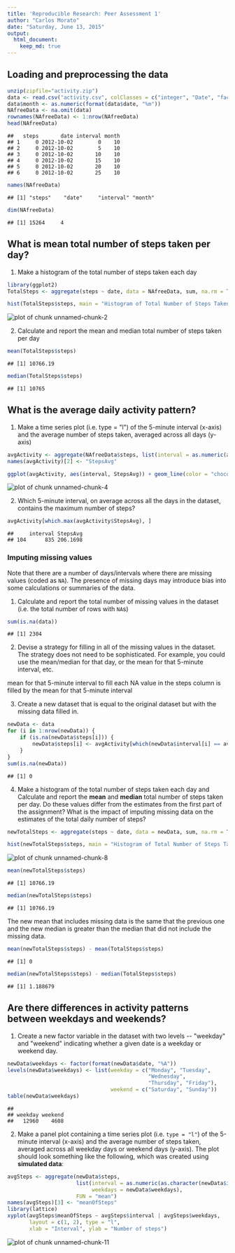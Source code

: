 ```yaml
---
title: 'Reproducible Research: Peer Assessment 1'
author: "Carlos Morato"
date: "Saturday, June 13, 2015"
output: 
  html_document:
    keep_md: true
---
```


Loading and preprocessing the data
---

```r
unzip(zipfile="activity.zip")
data <- read.csv("activity.csv", colClasses = c("integer", "Date", "factor"))
data$month <- as.numeric(format(data$date, "%m"))
NAfreeData <- na.omit(data)
rownames(NAfreeData) <- 1:nrow(NAfreeData)
head(NAfreeData)
```

```
##   steps       date interval month
## 1     0 2012-10-02        0    10
## 2     0 2012-10-02        5    10
## 3     0 2012-10-02       10    10
## 4     0 2012-10-02       15    10
## 5     0 2012-10-02       20    10
## 6     0 2012-10-02       25    10
```

```r
names(NAfreeData)
```

```
## [1] "steps"    "date"     "interval" "month"
```

```r
dim(NAfreeData)
```

```
## [1] 15264     4
```
What is mean total number of steps taken per day?
---

1. Make a histogram of the total number of steps taken each day

```r
library(ggplot2)
TotalSteps <- aggregate(steps ~ date, data = NAfreeData, sum, na.rm = TRUE)

hist(TotalSteps$steps, main = "Histogram of Total Number of Steps Taken Each Day", xlab = "Days", col = "steelblue", border ="blue", labels =TRUE)
```

![plot of chunk unnamed-chunk-2](figure/unnamed-chunk-2-1.png) 

2. Calculate and report the mean and median total number of steps taken per day

```r
mean(TotalSteps$steps)
```

```
## [1] 10766.19
```

```r
median(TotalSteps$steps)
```

```
## [1] 10765
```

What is the average daily activity pattern?
---

1. Make a time series plot (i.e. type = "l") of the 5-minute interval (x-axis) and the average number of steps taken, averaged across all days (y-axis)

```r
avgActivity <- aggregate(NAfreeData$steps, list(interval = as.numeric(as.character(NAfreeData$interval))), FUN = "mean")
names(avgActivity)[2] <- "StepsAvg"

ggplot(avgActivity, aes(interval, StepsAvg)) + geom_line(color = "chocolate1", size = 0.8) + labs(title = "Average number of steps taken", x = "5-minute intervals", y = "Average Number of Steps Taken")
```

![plot of chunk unnamed-chunk-4](figure/unnamed-chunk-4-1.png) 

2. Which 5-minute interval, on average across all the days in the dataset, contains the maximum number of steps?


```r
avgActivity[which.max(avgActivity$StepsAvg), ]
```

```
##     interval StepsAvg
## 104      835 206.1698
```

### Imputing missing values

Note that there are a number of days/intervals where there are missing
values (coded as `NA`). The presence of missing days may introduce
bias into some calculations or summaries of the data.

1. Calculate and report the total number of missing values in the dataset (i.e. the total number of rows with `NA`s)


```r
sum(is.na(data))
```

```
## [1] 2304
```

2. Devise a strategy for filling in all of the missing values in the dataset. The strategy does not need to be sophisticated. For example, you could use the mean/median for that day, or the mean for that 5-minute interval, etc.

mean for that 5-minute interval to fill 
each NA value in the steps column is filled by the mean for that 5-minute interval

3. Create a new dataset that is equal to the original dataset but with the missing data filled in.


```r
newData <- data 
for (i in 1:nrow(newData)) {
    if (is.na(newData$steps[i])) {
        newData$steps[i] <- avgActivity[which(newData$interval[i] == avgActivity$interval), ]$StepsAvg
    }
}
sum(is.na(newData))
```

```
## [1] 0
```

4. Make a histogram of the total number of steps taken each day and Calculate and report the **mean** and **median** total number of steps taken per day. Do these values differ from the estimates from the first part of the assignment? What is the impact of imputing missing data on the estimates of the total daily number of steps?


```r
newTotalSteps <- aggregate(steps ~ date, data = newData, sum, na.rm = TRUE)

hist(newTotalSteps$steps, main = "Histogram of Total Number of Steps Taken Each Day (no missing data)", xlab = "Days", col = "steelblue", border ="blue", labels =TRUE)
```

![plot of chunk unnamed-chunk-8](figure/unnamed-chunk-8-1.png) 

```r
mean(newTotalSteps$steps)
```

```
## [1] 10766.19
```

```r
median(newTotalSteps$steps)
```

```
## [1] 10766.19
```

The new mean that includes missing data is the same that the previous one and the new median is greater than the median that did not include the missing data.


```r
mean(newTotalSteps$steps) - mean(TotalSteps$steps)
```

```
## [1] 0
```

```r
median(newTotalSteps$steps) - median(TotalSteps$steps)
```

```
## [1] 1.188679
```

Are there differences in activity patterns between weekdays and weekends?
---

1. Create a new factor variable in the dataset with two levels -- "weekday" and "weekend" indicating whether a given date is a weekday or weekend day.


```r
newData$weekdays <- factor(format(newData$date, "%A"))
levels(newData$weekdays) <- list(weekday = c("Monday", "Tuesday",
                                             "Wednesday", 
                                             "Thursday", "Friday"),
                                 weekend = c("Saturday", "Sunday"))
table(newData$weekdays)
```

```
## 
## weekday weekend 
##   12960    4608
```



2. Make a panel plot containing a time series plot (i.e. `type = "l"`) of the 5-minute interval (x-axis) and the average number of steps taken, averaged across all weekday days or weekend days (y-axis). The plot should look something like the following, which was created using **simulated data**:


```r
avgSteps <- aggregate(newData$steps, 
                      list(interval = as.numeric(as.character(newData$interval)), 
                           weekdays = newData$weekdays),
                      FUN = "mean")
names(avgSteps)[3] <- "meanOfSteps"
library(lattice)
xyplot(avgSteps$meanOfSteps ~ avgSteps$interval | avgSteps$weekdays, 
       layout = c(1, 2), type = "l", 
       xlab = "Interval", ylab = "Number of steps")
```

![plot of chunk unnamed-chunk-11](figure/unnamed-chunk-11-1.png) 
